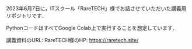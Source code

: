 2023年6月7日に，ITスクール「RareTECH」様でお話させていただいた講義用リポジトリです．

PythonコードはすべてGoogle Colab上で実行することを想定しています．

講義資料のURL: 
RareTECH様のHP: https://raretech.site/ 